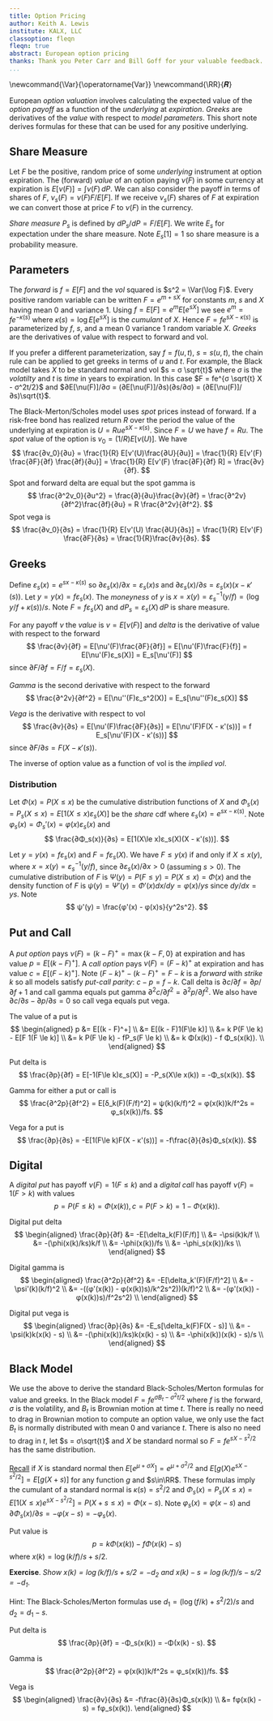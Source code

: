 ```yaml
---
title: Option Pricing
author: Keith A. Lewis
institute: KALX, LLC
classoption: fleqn
fleqn: true
abstract: European option pricing
thanks: Thank you Peter Carr and Bill Goff for your valuable feedback.
...
```


\newcommand{\Var}{\operatorname{Var}}
\newcommand{\RR}{𝑹}

<!--
> _Besides it is an error to believe that rigour is the enemy of simplicity. 
> On the contrary we find it confirmed by numerous examples that the rigorous 
> method is at the same time the simpler and the more easily comprehended. 
> The very effort for rigor forces us to find out simpler methods of proof. 
> &mdash; David Hilbert_
-->

European _option valuation_ involves calculating the expected value of
the _option payoff_ as a function of the _underlying_ at _expiration_.
_Greeks_ are derivatives of the _value_ with respect to _model parameters_.
This short note derives formulas for these that can be used for any positive underlying.

## Share Measure

Let $F$ be the positive, random price of some _underlying_ instrument at
option expiration.  The (forward)  _value_ of an option paying $\nu(F)$
in some currency at expiration is $E[\nu(F)] = \int \nu(F)\,dP$.
We can also consider the payoff in terms of shares of $F$,
$\nu_s(F) = \nu(F)F/E[F]$.  If we receive $\nu_s(F)$ shares of $F$ at
expiration we can convert those at price $F$ to $\nu(F)$ in the currency.

_Share measure_ $P_s$ is defined by $dP_s/dP = F/E[F]$.
We write $E_s$ for expectation under the share measure.
Note $E_s[1] = 1$ so share measure is a probability measure.

## Parameters

The _forward_ is $f = E[F]$ and the _vol_ squared is $s^2 = \Var(\log F)$.
Every positive random variable can be written $F = e^{m + sX}$ for
constants $m$, $s$ and $X$ having mean 0 and variance 1.  Using $f = E[F]
= e^m E[e^{sX}]$ we see $e^m = f e^{-κ(s)}$ where
$κ(s) = \log E[e^{sX}]$ is the _cumulant_ of $X$.
Hence $F = fe^{sX - κ(s)}$ is parameterized by $f$, $s$,
and a mean 0 variance 1 random variable $X$.
_Greeks_ are the derivatives of value with respect
to forward and vol.

If you prefer a different parameterization, say $f = f(u,t)$, $s = s(u,t)$,
the chain rule can be applied to get greeks in terms of $u$ and $t$.
For example, the Black model takes $X$ to be standard normal and vol
$s = σ \sqrt{t}$ where $σ$ is the _volatilty_ and $t$ is _time_ in
years to expiration.  In this case $F = fe^{σ \sqrt{t} X - σ^2t/2}$
and $∂E[\nu(F)]/∂σ = (∂E[\nu(F)]/∂s)(∂s/∂σ) = (∂E[\nu(F)]/∂s)\sqrt{t}$.

The Black-Merton/Scholes model uses _spot_ prices instead of forward.
If a risk-free bond has realized return $R$ over the period the value of the underlying
at expiration is $U = Rue^{sX - κ(s)}$. Since $F = U$ we have $f = Ru$.
The _spot_ value of the option is $v_0 = (1/R)E[\nu(U)]$. We have
$$
\frac{∂v_0}{∂u} = \frac{1}{R} E[ν'(U)\frac{∂U}{∂u}]
= \frac{1}{R} E[ν'(F) \frac{∂F}{∂f} \frac{∂f}{∂u}]
= \frac{1}{R} E[ν'(F) \frac{∂F}{∂f} R] = \frac{∂v}{∂f}.
$$
Spot and forward delta are equal but the spot gamma is
$$
\frac{∂^2v_0}{∂u^2} = \frac{∂}{∂u}\frac{∂v}{∂f} = \frac{∂^2v}{∂f^2}\frac{∂f}{∂u} = R \frac{∂^2v}{∂f^2}.
$$
Spot vega is 
$$
\frac{∂v_0}{∂s} = \frac{1}{R} E[ν'(U) \frac{∂U}{∂s}] = \frac{1}{R} E[ν'(F) \frac{∂F}{∂s} = \frac{1}{R}\frac{∂v}{∂s}.
$$

## Greeks

Define $ε_s(x) = e^{s x - κ(s)}$
so $∂ε_s(x)/∂x = ε_s(x)s$
and $∂ε_s(x)/∂s = ε_s(x)(x - κ'(s))$.
Let $y = y(x) = fε_s(x)$. 
The _moneyness_ of $y$ is $x = x(y) = ε_s^{-1}(y/f)
= (\log y/f + κ(s))/s$. Note
$F = fε_s(X)$ and $dP_s =  ε_s(X)\,dP$ is share measure.

For any payoff $\nu$ the _value_ is $v = E[\nu(F)]$ and
_delta_ is the derivative of value with respect to the forward
$$
\frac{∂v}{∂f}
	= E[\nu'(F)\frac{∂F}{∂f}]
	= E[\nu'(F)\frac{F}{f}]
	= E[\nu'(F)ε_s(X)]
	= E_s[\nu'(F)]
$$
since $∂F/∂f = F/f = ε_s(X)$.

_Gamma_ is the second derivative with respect to the forward
$$
\frac{∂^2v}{∂f^2} = E[\nu''(F)ε_s^2(X)] = E_s[\nu''(F)ε_s(X)]
$$
<!--
	= e^{κ(2s) - 2κ(s)}E_{2s}[\nu''(F)]
-->

_Vega_ is  the derivative with respect to vol
$$
\frac{∂v}{∂s} = E[\nu'(F)\frac{∂F}{∂s}] = E[\nu'(F)F(X - κ'(s))] = f E_s[\nu'(F)(X - κ'(s))]
$$
since $∂F/∂s = F(X - κ'(s))$.

The inverse of option value as a function of vol is the _implied vol_.

### Distribution

Let $Φ(x) = P(X\le x)$ be the cumulative distribution functions of $X$
and $Φ_s(x) = P_s(X\le x) = E[1(X\le x)ε_s(X)]$ be the _share_ cdf where
$ε_s(x) = e^{sx - κ(s)}$.
Note $φ_s(x) = Φ_s'(x) = φ(x) ε_s(x)$ and
$$
\frac{∂Φ_s(x)}{∂s} = E[1(X\le x)ε_s(X)(X - κ'(s))].
$$

Let $y = y(x) = fε_s(x)$ and $F = fε_s(X)$.
We have $F \le y(x)$ if and only if $X \le x(y)$,
where $x = x(y) = ε_s^{-1}(y/f)$,
since $∂ε_s(x)/∂x > 0$ (assuming $s > 0$).
The cumulative distribution of $F$ is 
$Ψ(y) = P(F\le y) = P(X\le x) = Φ(x)$ and
the density function of $F$ is $ψ(y) = Ψ'(y) = Φ'(x) dx/dy = φ(x)/ys$ since $dy/dx = ys$.
Note
$$
ψ'(y) = \frac{φ'(x) - φ(x)s}{y^2s^2}.
$$

<!--
Let $ψ(y)$ and $φ(x)$ be the corresponding density functions so
$ψ(y) = φ(x)dx/dy = φ(x)/ys$ since $dy/dx = ys$.
Likewise, $ψ_s(y) = φ_s(x)/ys$.
Note $φ_s(x) = φ(x)ε_s(x) = φ(x)y/f$.
We collect these formulas for easy reference:
$$
\begin{aligned}
	y &= y(x) = fε_s(x)\\
	x &= x(y) = ε_s^{-1}(y/f) \\
	φ_s(x) &= φ(x)ε_s(x) = φ(x)y/f \\
	ψ(y) &= φ(x)/ys \\
	ψ_s(y) &= φ_s(x)/ys = φ(x)/fs \\
\end{aligned}
$$
Note $ψ_s'(y) = φ'(x)(dx/dy)/fs = φ'(x)/yfs^2$.
-->

## Put and Call

A _put option_ pays $ν(F) = (k - F)^+ = \max\{k - F,0\}$ at expiration and has value
$p = E[(k - F)^+]$.
A _call option_ pays $ν(F) = (F - k)^+$ at expiration and has value $c = E[(F - k)^+]$.
Note $(F - k)^+ - (k - F)^+ = F - k$ is a _forward_ with _strike_ $k$ so
all models satisfy _put-call parity_: $c - p = f - k$.
Call delta is $∂c/∂f = ∂p/∂f + 1$ and call gamma equals put gamma $∂^2c/∂f^2 = ∂^2p/∂f^2$.
We also have $∂c/∂s - ∂p/∂s = 0$ so call vega equals put vega.

The value of a put is
$$
\begin{aligned}
p &= E[(k - F)^+] \\
  &= E[(k - F)1(F\le k)] \\
  &= k P(F \le k) - E[F 1(F \le k)] \\
  &= k P(F \le k) - fP_s(F \le k) \\
  &= k Φ(x(k)) - f Φ_s(x(k)). \\
\end{aligned}
$$

Put delta is
$$
	\frac{∂p}{∂f} = E[-1(F\le k)ε_s(X)] = -P_s(X\le x(k)) = -Φ_s(x(k)). 
$$

Gamma for either a put or call is
$$
	\frac{∂^2p}{∂f^2} = E[δ_k(F)(F/f)^2] = ψ(k)(k/f)^2 = φ(x(k))k/f^2s = φ_s(x(k))/fs.
$$

Vega for a put is
$$
	\frac{∂p}{∂s} = -E[1(F\le k)F(X - κ'(s))] = -f\frac{∂}{∂s}Φ_s(x(k)).
$$ 

## Digital

A _digital put_ has payoff $ν(F) = 1(F \le k)$ and
a _digital call_ has payoff $ν(F) = 1(F > k)$ with values
$$
	p = P(F \le k) = Φ(x(k)),
	c = P(F > k) = 1 - Φ(x(k)).
$$

Digital put delta 
$$
\begin{aligned}
	\frac{∂p}{∂f} &= -E[\delta_k(F)(F/f)] \\
	&= -\psi(k)k/f \\
	&= -(\phi(x(k)/ks)k/f \\
	&= -\phi(x(k))/fs \\
	&= -\phi_s(x(k))/ks \\
\end{aligned}
$$

Digital gamma is 
$$
\begin{aligned}
	\frac{∂^2p}{∂f^2} &= -E[\delta_k'(F)(F/f)^2] \\
	&= -\psi'(k)(k/f)^2 \\
	&= -((φ'(x(k)) - φ(x(k))s)/k^2s^2))(k/f)^2 \\
	&= -(φ'(x(k)) - φ(x(k))s)/f^2s^2) \\
\end{aligned}
$$

Digital put vega is 
$$
\begin{aligned}
\frac{∂p}{∂s} &= -E_s[\delta_k(F)F(X - s)] \\
	&= -\psi(k)k(x(k) - s) \\ 
	&= -(\phi(x(k))/ks)k(x(k) - s) \\ 
	&= -\phi(x(k))(x(k) - s)/s \\ 
\end{aligned}
$$


## Black Model

We use the above to derive the standard Black-Scholes/Merton formulas
for value and greeks. In the Black model $F = fe^{σB_t - σ^2t/2}$ where
$f$ is the forward, $σ$ is the volatility, and
$B_t$ is Brownian motion at time $t$. There is really no need to drag
in Brownian motion to compute an option value, we only use the fact
$B_t$ is normally distributed with mean $0$ and variance $t$. There is also no need
to drag in $t$, let $s = σ\sqrt{t}$ and $X$ be standard normal
so $F = fe^{sX - s^2/2}$ has the same distribution.

[Recall](cdf.html#normal) if $X$ is standard normal then $E[e^{μ + σ X}] = e^{μ + σ^2/2}$
and $E[g(X)e^{s X - s^2/2}] = E[g(X + s)]$ for any function $g$ and $s\in\RR$.
These formulas imply the cumulant of a standard normal is $κ(s) = s^2/2$
and $Φ_s(x) = P_s(X\le x) = E[1(X\le x)e^{s X - s^2/2}] = P(X + s \le x) = Φ(x - s)$.
Note $φ_s(x) = φ(x - s)$ and $∂Φ_s(x)/∂s = -φ(x - s) = -φ_s(x)$.

Put value is 
$$
	p = k Φ(x(k)) - f Φ(x(k) - s)
$$
where $x(k) = \log(k/f)/s + s/2$.

__Exercise__. _Show $x(k) = \log(k/f)/s + s/2 = -d_2$ and $x(k) - s = \log(k/f)/s - s/2 = -d_1$_.

Hint: The Black-Scholes/Merton formulas use $d_1 = (\log(f/k) + s^2/2)/s$ and $d_2 = d_1 - s$.

Put delta is
$$
	\frac{∂p}{∂f} = -Φ_s(x(k)) = -Φ(x(k) - s).
$$

Gamma is
$$
	\frac{∂^2p}{∂f^2} = φ(x(k))k/f^2s = φ_s(x(k))/fs.
$$

Vega is
$$
\begin{aligned}
	\frac{∂v}{∂s} &= -f\frac{∂}{∂s}Φ_s(x(k)) \\
	&= fφ(x(k) - s) = fφ_s(x(k)).
\end{aligned}
$$
